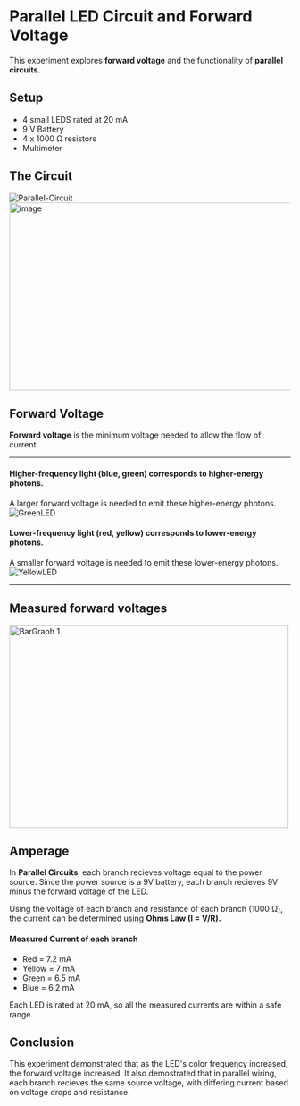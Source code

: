 # Parallel LED Circuit and Forward Voltage
This experiment explores **forward voltage** and the functionality of **parallel circuits**.

## Setup
* 4 small LEDS rated at 20 mA
* 9 V Battery
* 4 x 1000 Ω resistors
* Multimeter

## The Circuit
![Parallel-Circuit](https://github.com/user-attachments/assets/1f92e7cd-8548-4d49-bce9-434f5014572d)
<img width="736" height="336" alt="image" src="https://github.com/user-attachments/assets/ce25fedc-557d-4670-989f-73ed31cced24" />

## Forward Voltage
**Forward voltage** is the minimum voltage needed to allow the flow of current.

--- 

#### Higher-frequency light (blue, green) corresponds to higher-energy photons. 
A larger forward voltage is needed to emit these higher-energy photons.
![GreenLED](https://github.com/user-attachments/assets/da359e6f-9024-4d2a-9afc-1f5160e758df)

#### Lower-frequency light (red, yellow) corresponds to lower-energy photons. 
A smaller forward voltage is needed to emit these lower-energy photons.
![YellowLED](https://github.com/user-attachments/assets/1448bc86-52fc-4c75-b27c-1d8c9f4d04dc)

---

## Measured forward voltages

<img width="500" height="362" alt="BarGraph 1" src="https://github.com/user-attachments/assets/2fad10d8-37ca-477a-8800-631443ff7bfe" />



## Amperage
In **Parallel Circuits**, each branch recieves voltage equal to the power source. Since the power source is a 9V battery, each branch recieves 9V minus the forward voltage of the LED.

Using the voltage of each branch and resistance of each branch (1000 Ω), the current can be determined using **Ohms Law (I = V/R).**

#### Measured Current of each branch
* Red = 7.2 mA
* Yellow = 7 mA
* Green = 6.5 mA
* Blue = 6.2 mA

Each LED is rated at 20 mA, so all the measured currents are within a safe range.


## Conclusion
This experiment demonstrated that as the LED's color frequency increased, the forward voltage increased. It also demostrated that in parallel wiring, each branch recieves the same source voltage, with differing current based on voltage drops and resistance.


